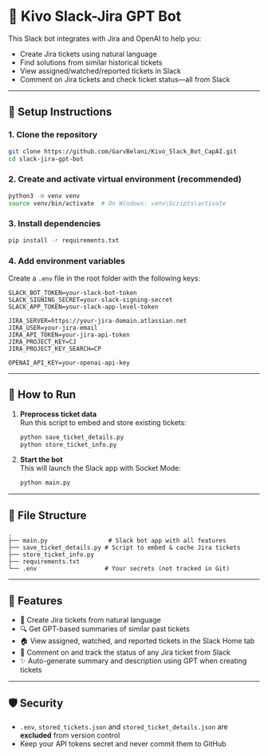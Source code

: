# 🧠 Kivo Slack-Jira GPT Bot

This Slack bot integrates with Jira and OpenAI to help you:
- Create Jira tickets using natural language
- Find solutions from similar historical tickets
- View assigned/watched/reported tickets in Slack
- Comment on Jira tickets and check ticket status—all from Slack

---

## 🔧 Setup Instructions

### 1. Clone the repository

```bash
git clone https://github.com/GarvBelani/Kivo_Slack_Bot_CapAI.git
cd slack-jira-gpt-bot
```

### 2. Create and activate virtual environment (recommended)

```bash
python3 -m venv venv
source venv/bin/activate  # On Windows: venv\Scripts\activate
```

### 3. Install dependencies

```bash
pip install -r requirements.txt
```

### 4. Add environment variables

Create a `.env` file in the root folder with the following keys:

```env
SLACK_BOT_TOKEN=your-slack-bot-token
SLACK_SIGNING_SECRET=your-slack-signing-secret
SLACK_APP_TOKEN=your-slack-app-level-token

JIRA_SERVER=https://your-jira-domain.atlassian.net
JIRA_USER=your-jira-email
JIRA_API_TOKEN=your-jira-api-token
JIRA_PROJECT_KEY=CJ
JIRA_PROJECT_KEY_SEARCH=CP

OPENAI_API_KEY=your-openai-api-key
```

---

## 🧠 How to Run

1. **Preprocess ticket data**  
   Run this script to embed and store existing tickets:

   ```bash
   python save_ticket_details.py
   python store_ticket_info.py
   ```


2. **Start the bot**  
   This will launch the Slack app with Socket Mode:

   ```bash
   python main.py
   ```

---

## 📁 File Structure

```
.
├── main.py                 # Slack bot app with all features
├── save_ticket_details.py # Script to embed & cache Jira tickets
├── store_ticket_info.py  
├── requirements.txt
└── .env                   # Your secrets (not tracked in Git)
```

---

## 📌 Features

- 🤖 Create Jira tickets from natural language
- 🔍 Get GPT-based summaries of similar past tickets
- 🏠 View assigned, watched, and reported tickets in the Slack Home tab
- 💬 Comment on and track the status of any Jira ticket from Slack
- ✨ Auto-generate summary and description using GPT when creating tickets

---

## 🛡️ Security

- `.env`, `stored_tickets.json` and `stored_ticket_details.json` are **excluded** from version control
- Keep your API tokens secret and never commit them to GitHub

